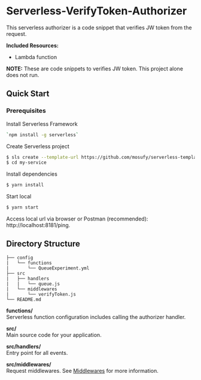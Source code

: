 # Serverless-VerifyToken-Authorizer
This serverless authorizer is a code snippet that verifies JW token from the request.

**Included Resources:**

- Lambda function

**NOTE:** These are code snippets to verifies JW token. This project alone does not run.

## Quick Start

### Prerequisites 

Install Serverless Framework

```bash
`npm install -g serverless`
```

Create Serverless project

```bash
$ sls create --template-url https://github.com/mosufy/serverless-templates/tree/master/api-sqs --path my-service
$ cd my-service
```

Install dependencies

```bash
$ yarn install
```

Start local

```bash
$ yarn start
```

Access local url via browser or Postman (recommended): http://localhost:8181/ping.

## Directory Structure

```
├── config
|   └── functions
|       └── QueueExperiment.yml
├── src
|   ├── handlers
|   |   └── queue.js
|   └── middlewares
|       └── verifyToken.js
└── README.md
```

**functions/**  
Serverless function configuration includes calling the authorizer handler.

**src/**  
Main source code for your application.

**src/handlers/**  
Entry point for all events.

**src/middlewares/**  
Request middlewares. See [Middlewares](#middlewares) for more information.